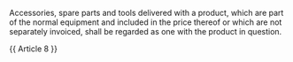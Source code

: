 Accessories, spare parts and tools delivered with a product, which are part of the normal equipment and included in the price thereof or which are not separately invoiced, shall be regarded as one with the product in question.

{{ Article 8 }}

